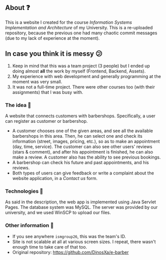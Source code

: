 ## About :question:
This is a website I created for the course *Information Systems Implementation and Architecture* of my University. This is a re-uploaded repository, because the previous one had many chaotic commit messages (due to my lack of experience at the moment).

## In case you think it is messy :confused:
1. Keep in mind that this was a team project (3 people) but I ended up doing almost **all** the work by myself (Frontend, Backend, Assets).
2. My experience with web development and generally programming at the moment was very small.
3. It was not a full-time project. There were other courses too (with their assignments) that I was busy with. 

### The idea :rocket:
A website that connects customers with barbershops. Specifically, a user can register as customer or barbershop.
- A customer chooses one of the given areas, and see all the available barbershops in this area. Then, he can select one and check its information (street, images, pricing, etc.), so as to make an appointment (day, time, service). The customer can also see other users' reviews (stars & comment), and after his appointment is finished, he can also make a review. A customer also has the ability to see previous bookings.
- A barbershop can check his future and past appointments, and his reviews.
- Both types of users can give feedback or write a complaint about the website application, in a *Contact us* form.

### Technologies :wrench:
As said in the description, the web app is implemented using Java Servlet Pages. The database system was MySQL. The server was provided by our university, and we used WinSCP to upload our files.

### Other information :page_with_curl:
- If you see anywhere `ismgroup26`, this was the team's ID.
- Site is not scalable at all at various screen sizes. I repeat, there wasn't enough time to take care of that too.
- Original repository: https://github.com/DinosXa/e-barber
